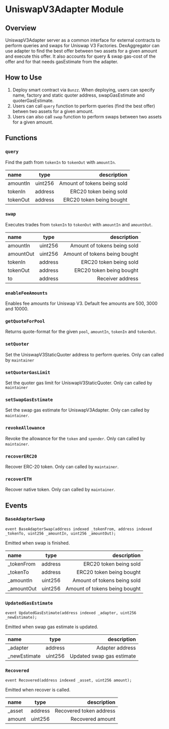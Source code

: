 # UniswapV3Adapter Module

## Overview

UniswapV3Adapter server as a common interface for external contracts to perform queries and swaps for Uniswap V3 Factories.
DexAggregator can use adapter to find the best offer between two assets for a given amount and execute this offer. It also accounts for query & swap gas-cost of the offer and for that needs gasEstimate from the adapter.

## How to Use
1. Deploy smart contract via `Bunzz`. When deploying, users can specify name, factory and static quoter address, swapGasEstimate and quoterGasEstimate.
2. Users can call `query` function to perform queries (find the best offer) betwen two assets for a given amount.
3. Users can also call `swap` function to perform swaps between two assets for a given amount.

## Functions

### `query`

Find the path from `tokenIn` to `tokenOut` with `amountIn`.

| name        | type             | description                   |
| :---        |    :----:        |          ---:                 |
| amountIn    |uint256           | Amount of tokens being sold   |
| tokenIn     |address           | ERC20 token being sold        |
| tokenOut    |address           | ERC20 token being bought      |

### `swap`

Executes trades from `tokenIn` to `tokenOut` with `amountIn` and `amountOut`.

| name        | type             | description                   |
| :---        |    :----:        |          ---:                 |
| amountIn    |uint256           | Amount of tokens being sold   |
| amountOut   |uint256           | Amount of tokens being bought |
| tokenIn     |address           | ERC20 token being sold        |
| tokenOut    |address           | ERC20 token being bought      |
| to          |address           | Receiver address              |

### `enableFeeAmounts`

Enables fee amounts for Uniswap V3. Default fee amounts are 500, 3000 and 10000.

### `getQuoteForPool`

Returns quote-format for the given `pool`, `amountIn`, `tokenIn` and `tokenOut`.

### `setQuoter`

Set the UniswapV3StaticQuoter address to perform queries. Only can called by `maintainer`

### `setQuoterGasLimit`

Set the quoter gas limit for UniswapV3StaticQuoter. Only can called by `maintainer`

### `setSwapGasEstimate`

Set the swap gas estimate for UniswapV3Adapter. Only can called by `maintainer`.

### `revokeAllowance`

Revoke the allowance for the `token` and `spender`. Only can called by `maintainer`.

### `recoverERC20`

Recover ERC-20 token. Only can called by `maintainer`.

### `recoverETH`

Recover native token. Only can called by `maintainer`.

## Events

### `BaseAdapterSwap`
```
event BaseAdapterSwap(address indexed _tokenFrom, address indexed _tokenTo, uint256 _amountIn, uint256 _amountOut);
```

Emitted when swap is finished.

| name        | type             | description                   |
| :---        |    :----:        |          ---:                 |
| _tokenFrom  |address           | ERC20 token being sold        |
| _tokenTo    |address           | ERC20 token being bought      |
| _amountIn   |uint256           | Amount of tokens being sold   |
| _amountOut  |uint256           | Amount of tokens being bought |

### `UpdatedGasEstimate`
```
event UpdatedGasEstimate(address indexed _adapter, uint256 _newEstimate);
```

Emitted when swap gas estimate is updated.

| name        | type             | description                   |
| :---        |    :----:        |          ---:                 |
| _adapter    |address           | Adapter address               |
| _newEstimate|uint256           | Updated swap gas estimate     |

### `Recovered`
```
event Recovered(address indexed _asset, uint256 amount);
```

Emitted when recover is called.

| name        | type             | description                   |
| :---        |    :----:        |          ---:                 |
| _asset      |address           | Recovered token address       |
| amount      |uint256           | Recovered amount              |
